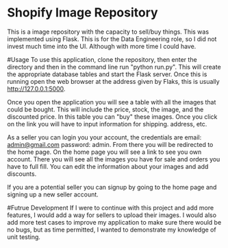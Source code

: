 # Shopify Image Repository
This is a image repository with the capacity to sell/buy things. 
This was implemented using Flask. This is for the Data Engineering role, so I did not invest much time into the UI. Although with more time I could have. 

#Usage
To use this application, clone the repository, then enter the directory and then in the command line run "python run.py". This will create the appropriate database tables and start the Flask server. Once this is running open the web browser at the address given by Flaks, this is usually http://127.0.0.1:5000. 

Once you open the application you will see a table with all the images that could be bought. This will include the price, stock, the image, and the discounted price. In this table you can "buy" these images. Once you click on the link you will have to input information for shipping. address, etc. 

As a seller you can login you your account, the credentials are email: admin@gmail.com password: admin. From there you will be redirected to the home page. On the home page you will see a link to see you own account. There you will see all the images you have for sale and orders you have to full fill. You can edit the information about your images and add discounts. 

If you are a potential seller you can signup by going to the home page and signing up a new seller account.

#Futrue Development
If I were to continue with this project and add more features, I would add a way for sellers to upload their images. 
I would also add more test cases to improve my application to make sure there would be no bugs, but as time permitted, I wanted to demonstrate my knowledge of unit testing.  
